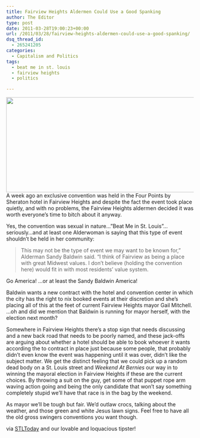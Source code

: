 ```yaml
---
title: Fairview Heights Aldermen Could Use a Good Spanking
author: The Editor
type: post
date: 2011-03-28T19:00:23+00:00
url: /2011/03/28/fairview-heights-aldermen-could-use-a-good-spanking/
dsq_thread_id:
  - 265241205
categories:
  - Capitalism and Politics
tags:
  - beat me in st. louis
  - fairview heights
  - politics

---
```

[<img class="aligncenter size-full wp-image-9456" title="will-ferrell-hot-tub" src="http://media.punchingkitty.com/wordpress/2011/03/will-ferrell-hot-tub.jpeg" alt="" width="600" height="255" />][1]A week ago an exclusive convention was held in the Four Points by Sheraton hotel in Fairview Heights and despite the fact the event took place quietly, and with no problems, the Fairview Heights aldermen decided it was worth everyone&#8217;s time to bitch about it anyway.

Yes, the convention was sexual in nature&#8230;&#8221;Beat Me in St. Louis&#8221;&#8230;seriously&#8230;and at least one Alderwoman is saying that this type of event shouldn&#8217;t be held in her community:

> This may not be the type of event we may want to be known for,&#8221; Alderman Sandy Baldwin said. &#8220;I think of Fairview as being a place with great Midwest values. I don&#8217;t believe (holding the convention here) would fit in with most residents&#8217; value system.

Go America! &#8230;or at least the Sandy Baldwin America!

Baldwin wants a new contract with the hotel and convention center in which the city has the right to nix booked events at their discretion and she&#8217;s placing all of this at the feet of current Fairview Heights mayor Gail Mitchell. &#8230;oh and did we mention that Baldwin is running for mayor herself, with the election next month?

Somewhere in Fairview Heights there&#8217;s a stop sign that needs discussing and a new back road that needs to be poorly named, and these jack-offs are arguing about whether a hotel should be able to book whoever it wants according the to contract in place just because some people, that probably didn&#8217;t even know the event was happening until it was over, didn&#8217;t like the subject matter. We get the distinct feeling that we could pick up a random dead body on a St. Louis street and _Weekend At Bernies_ our way in to winning the mayoral election in Fairview Heights if these are the current choices. By throwing a suit on the guy, get some of that puppet rope arm waving action going and being the only candidate that won&#8217;t say something completely stupid we&#8217;ll have that race is in the bag by the weekend.

As mayor we&#8217;ll be tough but fair. We&#8217;d outlaw crocs, talking about the weather, and those green and white Jesus lawn signs. Feel free to have all the old gross swingers conventions you want though.

via <a href="http://www.stltoday.com/news/local/metro/article_05acc0fe-21ff-5333-a551-042251e9c139.html" target="_blank">STLToday</a> and our lovable and loquacious tipster!

 [1]: http://media.punchingkitty.com/wordpress/2011/03/will-ferrell-hot-tub.jpeg